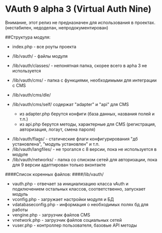 VAuth 9 alpha 3 (Virtual Auth Nine)
=======

Внимание, этот релиз не предназначен для использования в проектах.
(нестабилен, недоделан, непродокументирован)

##Структура модуля:

* index.php - все роуты проекта

* /lib/vauth/ - файлы модуля
* /lib/vauth/classes/ - непонятная папка, скорее всего в apha 3 не используется
*  /lib/vauth/cms/ - папка с функциями, необходимыми для интеграции с CMS
*  /lib/vauth/cms/dle/
*  /lib/vauth/cms/self/
	содержат "adapter" и "api" для CMS
	- из adapter.php берутся конфиги (база данных, названия полей и т.п.)
	- из api.php берутся методы, характерные для CMS (регистрация, авторизация, логаут, смена пароля)
	
- /lib/vauth/flags/ - статические флаги конфигурирования "дб установлена", "модуль установлен" и т.п.
- /lib/vauth/langfiles/ - не трогался с 8 версии, пока не используется в модуле
- /lib/vauth/networks/ - папка со списком сетей для авторизации, пока для 9 версии адаптирован только вконтакте


####Список коренных файлов:
####/lib/vauth/

- vauth.php - отвечает за инициализацию класса vAuth и подключением остальных классов, соответственно, запускает модуль
- vconfig.php - загружает настройки модуля и БД
- vdatabaseconfig.php - информация о необходимых полях бд для работы
- vengine.php - загрузчик файлов CMS
- vnetwork.php - загрузчик файлов социальных сетей
- vuser.php - контроллер пользователя, базовые API методы
